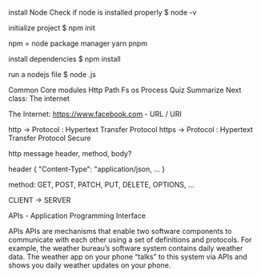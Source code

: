 install Node
Check if node is installed properly
$ node -v

initialize project
$ npm init


npm = node package manager
yarn
pnpm

install dependencies
$ npm install <package-name>

run a nodejs file
$ node <name-of-file>.js


Common Core modules
Http
Path
Fs
os
Process
Quiz
Summarize
Next class: The internet 

The Internet:
https://www.facebook.com - URL / URI

http -> Protocol : Hypertext Transfer Protocol
https -> Protocol : Hypertext Transfer Protocol Secure

http message
header, method, body?

header {
    "Content-Type": "application/json,
    ...
}

method: GET, POST, PATCH, PUT, DELETE, OPTIONS, ...

CLIENT -> SERVER


APIs - Application Programming Interface

APIs APIs are mechanisms that enable two software components to communicate with each other using a set of definitions and protocols. For example, the weather bureau’s software system contains daily weather data. The weather app on your phone “talks” to this system via APIs and shows you daily weather updates on your phone.
